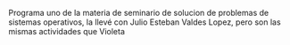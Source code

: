 Programa uno de la materia de seminario de solucion de problemas de sistemas operativos, la llevé con Julio Esteban Valdes Lopez, pero son las mismas actividades que Violeta
